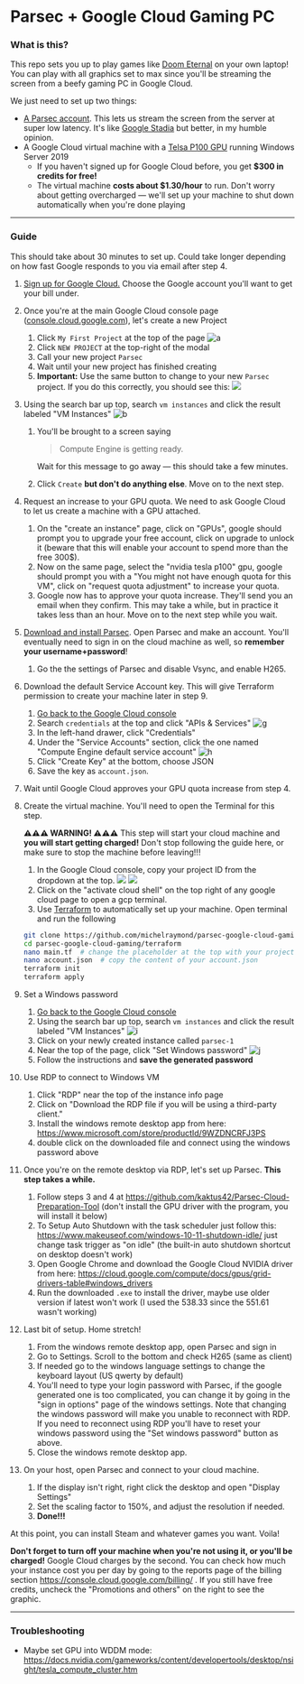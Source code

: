 # Parsec + Google Cloud Gaming PC

### What is this?

This repo sets you up to play games like [Doom Eternal](https://store.steampowered.com/app/782330/DOOM_Eternal/) on your own laptop! You can play with all graphics set to max since you'll be streaming the screen from a beefy gaming PC in Google Cloud.

We just need to set up two things:

- [A Parsec account](https://parsec.app/). This lets us stream the screen from the server at super low latency. It's like [Google Stadia](https://store.google.com/product/stadia?gclid=CjwKCAjwguzzBRBiEiwAgU0FT7GirMrN5XiJOHrRMcFNXx6Y1a3BGxoZ2mX1wEKSO5e-3urfE4NeoxoCwd8QAvD_BwE) but better, in my humble opinion.
- A Google Cloud virtual machine with a [Telsa P100 GPU](https://www.microway.com/knowledge-center-articles/comparison-of-nvidia-geforce-gpus-and-nvidia-tesla-gpus/) running Windows Server 2019
  - If you haven't signed up for Google Cloud before, you get **$300 in credits for free!**
  - The virtual machine **costs about $1.30/hour** to run. Don't worry about getting overcharged — we'll set up your machine to shut down automatically when you're done playing

---

### Guide

This should take about 30 minutes to set up. Could take longer depending on how fast Google responds to you via email after step 4.

1. [Sign up for Google Cloud.](https://cloud.google.com/gcp/) Choose the Google account you'll want to get your bill under.
1. Once you're at the main Google Cloud console page ([console.cloud.google.com](https://console.cloud.google.com/)), let's create a new Project
   1. Click `My First Project` at the top of the page
        ![a](https://dl.dropboxusercontent.com/s/vduxhpl4dgwnhw5/Screenshot%202020-03-25%2020.28.47.png?dl=0)
   1. Click `NEW PROJECT` at the top-right of the modal
   1. Call your new project `Parsec`
   1. Wait until your new project has finished creating
   1. **Important:** Use the same button to change to your new `Parsec` project. If you do this correctly, you should see this:
        ![](https://dl.dropboxusercontent.com/s/1i3u6zdj2y3vuqj/Screenshot%202020-03-28%2018.26.03.png?dl=0)
1. Using the search bar up top, search `vm instances` and click the result labeled "VM Instances"
       ![b](https://dl.dropboxusercontent.com/s/0uzkuqcssfim1oa/Screenshot%202020-03-25%2020.36.46.png?dl=0)
   1. You'll be brought to a screen saying
   
        > Compute Engine is getting ready.
        
      Wait for this message to go away — this should take a few minutes.
   1. Click `Create` __but don't do anything else__. Move on to the next step.
1. Request an increase to your GPU quota. We need to ask Google Cloud to let us create a machine with a GPU attached.
   1. On the "create an instance" page, click on "GPUs", google should prompt you to upgrade your free account, click on upgrade to unlock it (beware that this will enable your account to spend more than the free 300$).
   2. Now on the same page, select the "nvidia tesla p100" gpu, google should prompt you with a "You might not have enough quota for this VM", click on "request quota adjustment" to increase your quota.
   1. Google now has to approve your quota increase. They'll send you an email when they confirm. This may take a while, but in practice it takes less than an hour. Move on to the next step while you wait.

1. [Download and install Parsec](https://parsec.app/). Open Parsec and make an account. You'll eventually need to sign in on the cloud machine as well, so **remember your username+password**!
    1. Go the the settings of Parsec and disable Vsync, and enable H265.
1. Download the default Service Account key. This will give Terraform permission to create your machine later in step 9.
    1. [Go back to the Google Cloud console](https://console.cloud.google.com/)
    1. Search `credentials` at the top and click "APIs & Services"
        ![g](https://dl.dropboxusercontent.com/s/0ussa3kfm19aa42/Screenshot%202020-03-25%2020.48.26.png?dl=0)
    1. In the left-hand drawer, click "Credentials"
    1. Under the "Service Accounts" section, click the one named "Compute Engine default service account"
        ![h](https://dl.dropboxusercontent.com/s/uv33vzp4a6uz0h4/Screenshot%202020-03-25%2020.50.02.png?dl=0)
    1. Click "Create Key" at the bottom, choose JSON
    1. Save the key as `account.json`.
1. Wait until Google Cloud approves your GPU quota increase from step 4.
1. Create the virtual machine. You'll need to open the Terminal for this step.

    **⚠️⚠️⚠️ WARNING! ⚠️⚠️⚠️** This step will start your cloud machine and **you will start getting charged!** Don't stop following the guide here, or make sure to stop the machine before leaving!!!
   1. In the Google Cloud console, copy your project ID from the dropdown at the top.
        ![](https://dl.dropboxusercontent.com/s/1i3u6zdj2y3vuqj/Screenshot%202020-03-28%2018.26.03.png?dl=0)
        ![](https://dl.dropboxusercontent.com/s/m0u54c7wslcs9ji/Screenshot%202020-03-28%2018.21.26.png?dl=0)
   2. Click on the "activate cloud shell" on the top right of any google cloud page to open a gcp terminal.
   3. Use [Terraform](https://www.terraform.io/) to automatically set up your machine. Open terminal and run the following
    
    ```bash
    git clone https://github.com/michelraymond/parsec-google-cloud-gaming.git
    cd parsec-google-cloud-gaming/terraform
    nano main.tf  # change the placeholder at the top with your project ID
    nano account.json  # copy the content of your account.json
    terraform init
    terraform apply
    ```
    
1. Set a Windows password
    1. [Go back to the Google Cloud console](https://console.cloud.google.com/)
    1. Using the search bar up top, search `vm instances` and click the result labeled "VM Instances"
        ![i](https://dl.dropboxusercontent.com/s/0uzkuqcssfim1oa/Screenshot%202020-03-25%2020.36.46.png?dl=0)
    1. Click on your newly created instance called `parsec-1`
    1. Near the top of the page, click "Set Windows password"
        ![j](https://dl.dropboxusercontent.com/s/aopu2eouf3notxh/Screenshot%202020-03-25%2021.00.15.png?dl=0)
    1. Follow the instructions and **save the generated password**
1. Use RDP to connect to Windows VM
    1. Click "RDP" near the top of the instance info page
    1. Click on "Download the RDP file if you will be using a third-party client."
    2. Install the windows remote desktop app from here: https://www.microsoft.com/store/productId/9WZDNCRFJ3PS
    3. double click on the downloaded file and connect using the windows password above
1. Once you're on the remote desktop via RDP, let's set up Parsec. **This step takes a while.**
    1. Follow steps 3 and 4 at https://github.com/kaktus42/Parsec-Cloud-Preparation-Tool (don't install the GPU driver with the program, you will install it below)
    1. To Setup Auto Shutdown with the task scheduler just follow this: https://www.makeuseof.com/windows-10-11-shutdown-idle/ just change task trigger as "on idle" (the built-in auto shutdown shortcut on desktop doesn't work)
    1. Open Google Chrome and download the Google Cloud NVIDIA driver from here: https://cloud.google.com/compute/docs/gpus/grid-drivers-table#windows_drivers
    1. Run the downloaded `.exe` to install the driver, maybe use older version if latest won't work (I used the 538.33 since the 551.61 wasn't working)

1. Last bit of setup. Home stretch!
    1. From the windows remote desktop app, open Parsec and sign in
    1. Go to Settings. Scroll to the bottom and check H265 (same as client)
    2. If needed go to the windows language settings to change the keyboard layout (US qwerty by default)
    3. You'll need to type your login password with Parsec, if the google generated one is too complicated, you can change it by going in the "sign in options" page of the windows settings. Note that changing the windows password will make you unable to reconnect with RDP. If you need to reconnect using RDP you'll have to reset your windows password using the "Set windows password" button as above.
    4. Close the windows remote desktop app.
1. On your host, open Parsec and connect to your cloud machine.
    1. If the display isn't right, right click the desktop and open "Display Settings"
    1. Set the scaling factor to 150%, and adjust the resolution if needed.
    2. **Done!!!**

At this point, you can install Steam and whatever games you want. Voila!

**Don't forget to turn off your machine when you're not using it, or you'll be charged!** Google Cloud charges by the second. You can check how much your instance cost you per day by going to the reports page of the billing section https://console.cloud.google.com/billing/ . If you still have free credits, uncheck the "Promotions and others" on the right to see the graphic.

----

### Troubleshooting
  - Maybe set GPU into WDDM mode: https://docs.nvidia.com/gameworks/content/developertools/desktop/nsight/tesla_compute_cluster.htm

